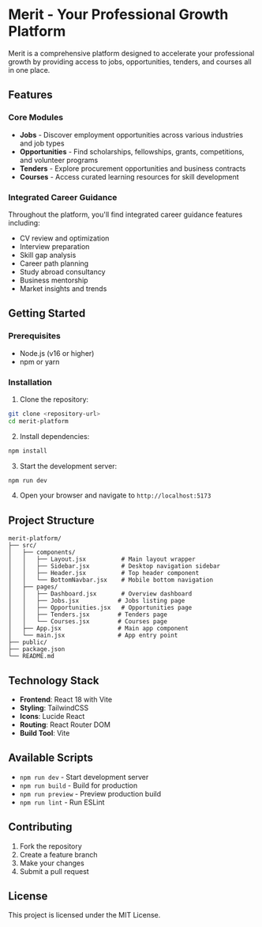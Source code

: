 # Merit - Your Professional Growth Platform

Merit is a comprehensive platform designed to accelerate your professional growth by providing access to jobs, opportunities, tenders, and courses all in one place.

## Features

### Core Modules
- **Jobs** - Discover employment opportunities across various industries and job types
- **Opportunities** - Find scholarships, fellowships, grants, competitions, and volunteer programs  
- **Tenders** - Explore procurement opportunities and business contracts
- **Courses** - Access curated learning resources for skill development

### Integrated Career Guidance
Throughout the platform, you'll find integrated career guidance features including:
- CV review and optimization
- Interview preparation
- Skill gap analysis
- Career path planning
- Study abroad consultancy
- Business mentorship
- Market insights and trends

## Getting Started

### Prerequisites
- Node.js (v16 or higher)
- npm or yarn

### Installation

1. Clone the repository:
```bash
git clone <repository-url>
cd merit-platform
```

2. Install dependencies:
```bash
npm install
```

3. Start the development server:
```bash
npm run dev
```

4. Open your browser and navigate to `http://localhost:5173`

## Project Structure

```
merit-platform/
├── src/
│   ├── components/
│   │   ├── Layout.jsx          # Main layout wrapper
│   │   ├── Sidebar.jsx         # Desktop navigation sidebar
│   │   ├── Header.jsx          # Top header component
│   │   └── BottomNavbar.jsx    # Mobile bottom navigation
│   ├── pages/
│   │   ├── Dashboard.jsx       # Overview dashboard
│   │   ├── Jobs.jsx           # Jobs listing page
│   │   ├── Opportunities.jsx   # Opportunities page
│   │   ├── Tenders.jsx        # Tenders page
│   │   └── Courses.jsx        # Courses page
│   ├── App.jsx                # Main app component
│   └── main.jsx               # App entry point
├── public/
├── package.json
└── README.md
```

## Technology Stack

- **Frontend**: React 18 with Vite
- **Styling**: TailwindCSS
- **Icons**: Lucide React
- **Routing**: React Router DOM
- **Build Tool**: Vite

## Available Scripts

- `npm run dev` - Start development server
- `npm run build` - Build for production
- `npm run preview` - Preview production build
- `npm run lint` - Run ESLint

## Contributing

1. Fork the repository
2. Create a feature branch
3. Make your changes
4. Submit a pull request

## License

This project is licensed under the MIT License.
